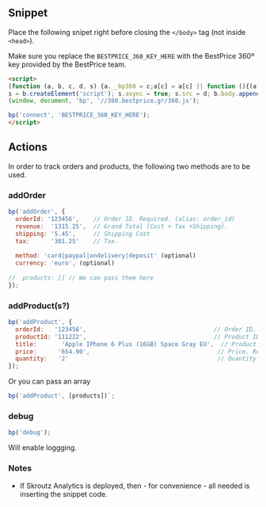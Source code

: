 ## Snippet

Place the following snipet right before closing the `</body>` tag (not inside `<head>`).

Make sure you replace the `BESTPRICE_360_KEY_HERE` with the BestPrice 360º key provided by the BestPrice team.


```html
<script>
(function (a, b, c, d, s) {a.__bp360 = c;a[c] = a[c] || function (){(a[c].q = a[c].q || []).push(arguments);};
s = b.createElement('script'); s.async = true; s.src = d; b.body.appendChild(s);})
(window, document, 'bp', '//360.bestprice.gr/360.js');

bp('connect', 'BESTPRICE_360_KEY_HERE');
</script>
```

## Actions

In order to track orders and products, the following two methods are to be used.

### addOrder
```js
bp('addOrder', {
  orderId: '123456',    // Order ID. Required. (alias: order_id)
  revenue:  '1315.25',  // Grand Total (Cost + Tax +Shipping).
  shipping: '5.45',     // Shipping Cost
  tax:      '301.25'    // Tax.
  
  method: 'card|paypal|ondelivery|deposit' (optional)
  currency: 'euro', (optional)
  
//  products: [] // We can pass them here
});
```

### addProduct(s?)
```js
bp('addProduct', {
  orderId:   '123456',                                    // Order ID. Required. (alias: order_id)
  productId: '111222',                                    // Product ID. Required. (alias: product_id)
  title:       'Apple IPhone 6 Plus (16GB) Space Gray EU',  // Product title. Required. (alias: name)
  price:      '654.90',                                    // Price. Required.
  quantity:   '2'                                          // Quantity. Required.
});
```
Or you can pass an array

```js
bp('addProduct', [products])`;
```

### debug

```js
bp('debug');
```

Will enable loggging.

### Notes
- If Skroutz Analytics is deployed, then - for convenience - all needed is inserting the snippet code.
